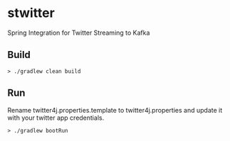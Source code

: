 # stwitter
Spring Integration for Twitter Streaming to Kafka


## Build

```
> ./gradlew clean build

```


## Run

Rename twitter4j.properties.template to twitter4j.properties and update it with your twitter app credentials.

```
> ./gradlew bootRun

```
